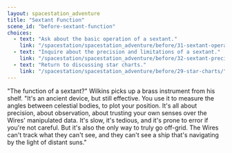 ```yaml
---
layout: spacestation_adventure
title: "Sextant Function"
scene_id: "before-sextant-function"
choices:
  - text: "Ask about the basic operation of a sextant."
    link: "/spacestation/spacestation_adventure/before/31-sextant-operation/"
  - text: "Inquire about the precision and limitations of a sextant."
    link: "/spacestation/spacestation_adventure/before/32-sextant-precision-limitations/"
  - text: "Return to discussing star charts."
    link: "/spacestation/spacestation_adventure/before/29-star-charts/"
---
```


"The function of a sextant?" Wilkins picks up a brass instrument from his shelf. "It's an ancient device, but still effective. You use it to measure the angles between celestial bodies, to plot your position. It's all about precision, about observation, about trusting your own senses over the Wires' manipulated data. It's slow, it's tedious, and it's prone to error if you're not careful. But it's also the only way to truly go off-grid. The Wires can't track what they can't see, and they can't see a ship that's navigating by the light of distant suns."
